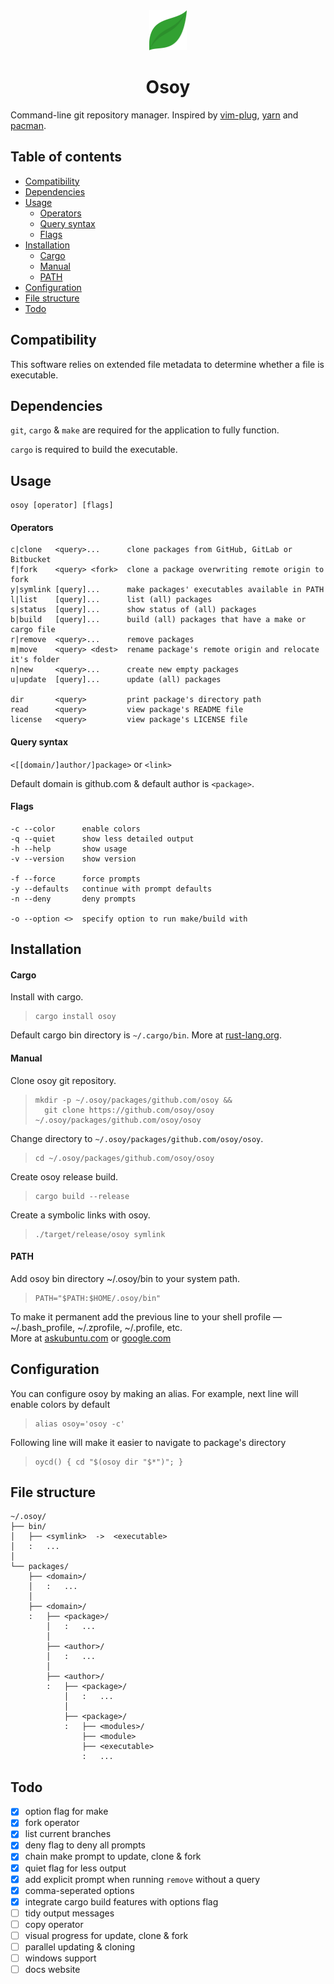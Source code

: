 <div align='center'>
  <img alt='logo' src='./logo.svg' height="64" />
  <h1>Osoy</h1>
</div>

Command-line git repository manager.
Inspired by
<a href='https://github.com/junegunn/vim-plug' />vim-plug</a>,
<a href='https://github.com/yarnpkg/yarn' />yarn</a> and
<a href='https://wiki.archlinux.org/index.php/Pacman' />pacman</a>.

## Table of contents

- [Compatibility](#Compatibility)
- [Dependencies](#Dependencies)
- [Usage](#Usage)
  - [Operators](#Operators)
  - [Query syntax](#Query-syntax)
  - [Flags](#Flags)
- [Installation](#Installation)
  - [Cargo](#Cargo)
  - [Manual](#Manual)
  - [PATH](#PATH)
- [Configuration](#Configuration)
- [File structure](#File-structure)
- [Todo](#Todo)

## Compatibility

This software relies on extended file metadata to determine whether a file is executable.

## Dependencies

`git`, `cargo` & `make` are required for the application to fully function.

`cargo` is required to build the executable.

## Usage

    osoy [operator] [flags]

#### Operators

    c|clone   <query>...      clone packages from GitHub, GitLab or Bitbucket
    f|fork    <query> <fork>  clone a package overwriting remote origin to fork
    y|symlink [query]...      make packages' executables available in PATH
    l|list    [query]...      list (all) packages
    s|status  [query]...      show status of (all) packages
    b|build   [query]...      build (all) packages that have a make or cargo file
    r|remove  <query>...      remove packages
    m|move    <query> <dest>  rename package's remote origin and relocate it's folder
    n|new     <query>...      create new empty packages
    u|update  [query]...      update (all) packages

    dir       <query>         print package's directory path
    read      <query>         view package's README file
    license   <query>         view package's LICENSE file

#### Query syntax

`<[[domain/]author/]package>` or `<link>`

Default domain is github.com & default author is `<package>`.

#### Flags

    -c --color      enable colors
    -q --quiet      show less detailed output
    -h --help       show usage
    -v --version    show version

    -f --force      force prompts
    -y --defaults   continue with prompt defaults
    -n --deny       deny prompts

    -o --option <>  specify option to run make/build with

## Installation

#### Cargo

Install with cargo.

>     cargo install osoy

Default cargo bin directory is `~/.cargo/bin`.
More at [rust-lang.org](https://doc.rust-lang.org/cargo/guide/cargo-home.html#directories).

#### Manual

Clone osoy git repository.

>     mkdir -p ~/.osoy/packages/github.com/osoy &&
>       git clone https://github.com/osoy/osoy ~/.osoy/packages/github.com/osoy/osoy

Change directory to `~/.osoy/packages/github.com/osoy/osoy`.

>     cd ~/.osoy/packages/github.com/osoy/osoy

Create osoy release build.

>     cargo build --release

Create a symbolic links with osoy.

>     ./target/release/osoy symlink

#### PATH

Add osoy bin directory ~/.osoy/bin to your system path.

>     PATH="$PATH:$HOME/.osoy/bin"

To make it permanent add the previous line to your shell profile — ~/.bash_profile, ~/.zprofile, ~/.profile, etc.  
More at
[askubuntu.com](https://askubuntu.com/questions/60218/how-to-add-a-directory-to-the-path) or
[google.com](https://www.google.com/?q=add+directory+to+path)

## Configuration

You can configure osoy by making an alias.
For example, next line will enable colors by default

>     alias osoy='osoy -c'

Following line will make it easier to navigate to package's directory

>     oycd() { cd "$(osoy dir "$*")"; }

## File structure

    ~/.osoy/
    ├── bin/
    │   ├── <symlink>  ->  <executable>
    │   :   ...
    │
    └── packages/
        ├── <domain>/
        │   :   ...
        │
        ├── <domain>/
        :   ├── <package>/
            │   :   ...
            │
            ├── <author>/
            │   :   ...
            │
            ├── <author>/
            :   ├── <package>/
                │   :   ...
                │
                ├── <package>/
                :   ├── <modules>/
                    ├── <module>
                    ├── <executable>
                    :   ...

## Todo

- [x] option flag for make
- [x] fork operator
- [x] list current branches
- [x] deny flag to deny all prompts
- [x] chain make prompt to update, clone & fork
- [x] quiet flag for less output
- [x] add explicit prompt when running `remove` without a query
- [x] comma-seperated options
- [x] integrate cargo build features with options flag
- [ ] tidy output messages
- [ ] copy operator
- [ ] visual progress for update, clone & fork
- [ ] parallel updating & cloning
- [ ] windows support
- [ ] docs website
